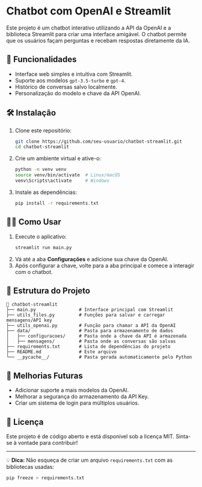 # Chatbot com OpenAI e Streamlit

Este projeto é um chatbot interativo utilizando a API da OpenAI e a biblioteca Streamlit para criar uma interface amigável. O chatbot permite que os usuários façam perguntas e recebam respostas diretamente da IA.

## 🚀 Funcionalidades

- Interface web simples e intuitiva com Streamlit.
- Suporte aos modelos `gpt-3.5-turbo` e `gpt-4`.
- Histórico de conversas salvo localmente.
- Personalização do modelo e chave da API OpenAI.

## 🛠️ Instalação

1. Clone este repositório:
   ```bash
   git clone https://github.com/seu-usuario/chatbot-streamlit.git
   cd chatbot-streamlit
   ```

2. Crie um ambiente virtual e ative-o:
   ```bash
   python -m venv venv
   source venv/bin/activate  # Linux/macOS
   venv\Scripts\activate     # Windows
   ```

3. Instale as dependências:
   ```bash
   pip install -r requirements.txt
   ```

## 🏃‍♂️ Como Usar

1. Execute o aplicativo:
   ```bash
   streamlit run main.py
   ```
2. Vá até a aba **Configurações** e adicione sua chave da OpenAI.
3. Após configurar a chave, volte para a aba principal e comece a interagir com o chatbot.

## 📂 Estrutura do Projeto
```
📁 chatbot-streamlit
├── main.py                # Interface principal com Streamlit
├── utils_files.py         # Funções para salvar e carregar mensagens/API key
├── utils_openai.py        # Função para chamar a API da OpenAI
├── data/                  # Pasta para armazenamento de dados
│   ├── configuracoes/     # Pasta onde a chave da API é armazenada
│   ├── mensagens/         # Pasta onde as conversas são salvas
├── requirements.txt       # Lista de dependências do projeto
├── README.md              # Este arquivo
└── __pycache__/           # Pasta gerada automaticamente pelo Python
```

## 🔧 Melhorias Futuras

- Adicionar suporte a mais modelos da OpenAI.
- Melhorar a segurança do armazenamento da API Key.
- Criar um sistema de login para múltiplos usuários.

## 📜 Licença

Este projeto é de código aberto e está disponível sob a licença MIT. Sinta-se à vontade para contribuir!

---
💡 **Dica:** Não esqueça de criar um arquivo `requirements.txt` com as bibliotecas usadas:
```bash
pip freeze > requirements.txt
```

